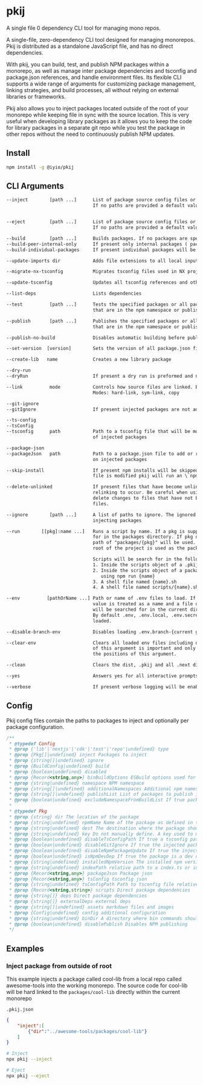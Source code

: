 # pkij
A single file 0 dependency CLI tool for managing mono repos.

A single-file, zero-dependency CLI tool designed for managing monorepos. Pkij is distributed as a standalone JavaScript file, and has no direct dependencies.

With pkij, you can build, test, and publish NPM packages within a monorepo, as well as manage inter package dependencies and tsconfig and package.json references, and handle environment files. Its flexible CLI supports a wide range of arguments for customizing package management, linking strategies, and build processes, all without relying on external libraries or frameworks.

Pkij also allows you to inject packages located
outside of the root of your monorepo while keeping file in sync with the source location. This is very
useful when developing library packages as it allows you to keep the code for library packages in a 
separate git repo while you test the package in other repos without the need to continuously 
publish NPM updates.

## Install
``` sh
npm install -g @iyio/pkij
```

## CLI Arguments

``` txt
--inject        [path ...]      List of package source config files or paths to package directories to inject.
                                If no paths are provided a default value of ".pkij.json" is used.


--eject         [path ...]      List of package source config files or paths to package directories to eject.
                                If no paths are provided a default value of ".pkij.json" is used.

--build         [path ...]      Builds packages. If no packages are specified all packages are built.
--build-peer-internal-only      If present only internal packages ( packages in the packages directory) will be peers
--build-individual-packages     If present individual packages will be built with tsc instead of building all projects in a single pass

--update-imports dir            Adds file extensions to all local inputs in the target directory

--migrate-nx-tsconfig           Migrates tsconfig files used in NX projects

--update-tsconfig               Updates all tsconfig references and other mono-repo properties

--list-deps                     Lists dependencies

--test          [path ...]      Tests the specified packages or all packages in the package directory
                                that are in the npm namespace or publish list if no packages are specified

--publish       [path ...]      Publishes the specified packages or all packages in the package directory
                                that are in the npm namespace or publish list if no packages are specified

--publish-no-build              Disables automatic building before publishing

--set-version  [version]        Sets the version of all package.json files. If no version is supplied the all versions are increased by 0.0.1.

--create-lib   name             Creates a new library package

--dry-run
--dryRun                        If present a dry run is preformed and no changes to the filesystem is made

--link          mode            Controls how source files are linked. By default hard links are used.
                                Modes: hard-link, sym-link, copy

--git-ignore
--gitIgnore                     If present injected packages are not added to the root .gitignore

--ts-config
--tsConfig
--tsconfig      path            Path to a tsconfig file that will be modified to include the paths
                                of injected packages

--package-json
--packageJson   path            Path to a package.json file to add or remove dependencies from based
                                on injected packages

--skip-install                  If present npm installs will be skipped. By default if the package.json
                                file is modified pkij will run an \`npm install\` to update node_modules

--delete-unlinked               If present files that have become unlinked will be deleted allowing
                                relinking to occur. Be careful when using this option since it could
                                delete changes to files that have not be applied to linked source
                                files.

--ignore        [path ...]      A list of paths to ignore. The ignored paths will not be linked when
                                injecting packages

--run        [[pkg]:name ...]   Runs a script by name. If a pkg is supplied the script will be searched
                                for in the packages directory. If pkg does not contain a slash a
                                path of "packages/{pkg}" will be used. If pkg is not supplied the
                                root of the project is used as the package directory

                                Scripts will be search for in the following order in the packages directory:
                                1. Inside the scripts object of a .pkij file
                                2. Inside the scripts object of a package.json and will be executed
                                   using npm run {name}
                                3. A shell file named {name}.sh
                                4. A shell file named scripts/{name}.sh

--env          [pathOrName ...] Path or name of .env files to load. If no period or slash is in the
                                value is treated as a name and a file of .env.{name} or .env-{name}
                                will be searched for in the current directory.
                                By default .env, .env.local, .env.secrets and .env.local-secrets are
                                loaded.

--disable-branch-env            Disables loading .env.branch-{current git branch}

--clear-env                     Clears all loaded env files including defaults. (note) The position
                                of this argument is important and only clears envs loaded before
                                the positions of this argument.

--clean                         Clears the dist, .pkij and all .next directories

--yes                           Answers yes for all interactive prompts 

--verbose                       If present verbose logging will be enabled.
```


## Config
Pkij config files contain the paths to packages to inject and optionally per package configuration.

``` js
/**
 * @typedef Config
 * @prop {'lib'|'nextjs'|'cdk'|'test'|'repo'|undefined} type
 * @prop {Pkg[]|undefined} inject Packages to inject
 * @prop {string[]|undefined} ignore
 * @prop {BuildConfig|undefined} build
 * @prop {boolean|undefined} disabled
 * @prop {Record<string,any>} binBuildOptions ESBuild options used for building bin executables
 * @prop {string|undefined} namespace NPM namespace
 * @prop {string[]|undefined} additionalNamespaces Additional npm namespaces
 * @prop {string[]|undefined} publishList List of packages to publish in addition to packages with the same namespace as the namespace prop
 * @prop {boolean|undefined} excludeNamespaceFromBuildList If true packages with the same namespace as the namespace prop will not be automatically included in the publishList
 *
 * @typedef Pkg
 * @prop {string} dir The location of the package
 * @prop {string|undefined} npmName Name of the package as defined in the package's package.json file
 * @prop {string|undefined} dest The destination where the package should be injected
 * @prop {string|undefined} key Do not manually define. A key used to match against other packages.
 * @prop {boolean|undefined} disableTsConfigPath If true a tsconfig path will not be added to the host mono repo
 * @prop {boolean|undefined} disableGitIgnore If true the injected package will not be added to the .gitignore file
 * @prop {boolean|undefined} disableNpmPackageUpdate If true the injected package will not causes changes to be made the root package.json file to be make
 * @prop {boolean|undefined} isNpmDevDep If true the package is a dev dependency
 * @prop {string|undefined} installedNpmVersion The installed npm version of the package
 * @prop {string|undefined} indexPath relative path to a index.ts or index.js file. Default = "src/index.ts"
 * @prop {Record<string,any>} packageJson Package json
 * @prop {Record<string,any>} tsConfig tsconfig json
 * @prop {string|undefined} tsConfigPath Path to tsconfig file relative to root of project
 * @prop {Record<string,string>} scripts Direct package dependencies
 * @prop {string[]} deps Direct package dependencies
 * @prop {string[]} externalDeps external deps
 * @prop {string[]|undefined} assets markdown files and images
 * @prop {Config|undefined} config additional configuration
 * @prop {string|undefined} binDir A directory where bin commands should be compiled from
 * @prop {boolean|undefined} disablePublish Disables NPM publishing
 */
```

## Examples

### Inject package from outside of root
This example injects a package called cool-lib from a local repo called awesome-tools into 
the working monorepo. The source code for cool-lib will be hard linked to the `packages/cool-lib`
directly within the current monorepo

`.pkij.json`
``` json
{
    "inject":[
        {"dir":"../awesome-tools/packages/cool-lib"}
    ]
}
```

``` sh
# Inject
npx pkij --inject

# Eject
npx pkij --eject
```


